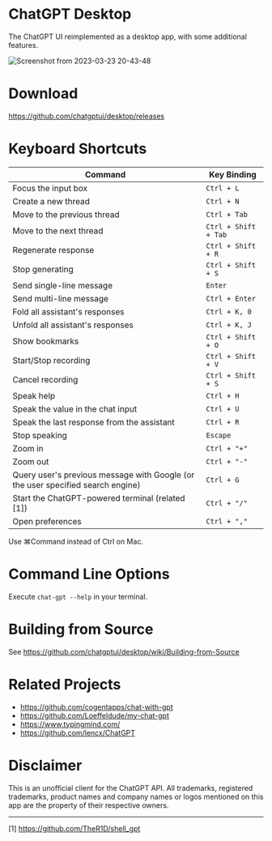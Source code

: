 # ChatGPT Desktop
The ChatGPT UI reimplemented as a desktop app, with some additional features.

![Screenshot from 2023-03-23 20-43-48](https://user-images.githubusercontent.com/127208659/227193723-07f2dd92-ce20-4eb8-8c16-d6888c182033.png)

# Download
https://github.com/chatgptui/desktop/releases

# Keyboard Shortcuts
| Command | Key Binding |
|--|--|
| Focus the input box | `Ctrl + L` |
| Create a new thread | `Ctrl + N` |
| Move to the previous thread | `Ctrl + Tab` |
| Move to the next thread | `Ctrl + Shift + Tab` |
| Regenerate response | `Ctrl + Shift + R` |
| Stop generating | `Ctrl + Shift + S` |
| Send single-line message | `Enter` |
| Send multi-line message | `Ctrl + Enter` |
| Fold all assistant's responses | `Ctrl + K, 0` |
| Unfold all assistant's responses | `Ctrl + K, J` |
| Show bookmarks | `Ctrl + Shift + O` |
| Start/Stop recording | `Ctrl + Shift + V` |
| Cancel recording | `Ctrl + Shift + S` |
| Speak help | `Ctrl + H` |
| Speak the value in the chat input | `Ctrl + U` |
| Speak the last response from the assistant | `Ctrl + R` |
| Stop speaking | `Escape` |
| Zoom in | `Ctrl + "+"` |
| Zoom out | `Ctrl + "-"` |
| Query user's previous message with Google (or the user specified search engine) | `Ctrl + G` |
| Start the ChatGPT-powered terminal (related [1]) | `Ctrl + "/"` |
| Open preferences | `Ctrl + ","` |

Use ⌘Command instead of Ctrl on Mac.

# Command Line Options
Execute `chat-gpt --help` in your terminal.

# Building from Source
See https://github.com/chatgptui/desktop/wiki/Building-from-Source

# Related Projects
- https://github.com/cogentapps/chat-with-gpt
- https://github.com/Loeffeldude/my-chat-gpt
- https://www.typingmind.com/
- https://github.com/lencx/ChatGPT

# Disclaimer
This is an unofficial client for the ChatGPT API. All trademarks, registered trademarks, product names and company names or logos mentioned on this app are the property of their respective owners.

---

[1] https://github.com/TheR1D/shell_gpt
